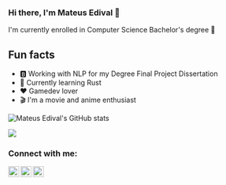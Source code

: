 ### Hi there, I'm Mateus Edival 👋

<!--
**mateusedival/mateusedival** is a ✨ _special_ ✨ repository because its `README.md` (this file) appears on your GitHub profile.

Here are some ideas to get you started:

- 🔭 I’m currently working on ...
- 🌱 I’m currently learning ...
- 👯 I’m looking to collaborate on ...
- 🤔 I’m looking for help with ...
- 💬 Ask me about ...
- 📫 How to reach me: ...
- 😄 Pronouns: ...
- ⚡ Fun fact: ...
-->

I'm currently enrolled in Computer Science Bachelor's degree 🐉

## Fun facts
- 🅱 Working with NLP for my Degree Final Project Dissertation
- 🦀 Currently learning Rust
- ❤ Gamedev lover
- 🎬 I'm a movie and anime enthusiast 


![Mateus Edival's GitHub stats](https://github-readme-stats.vercel.app/api?username=mateusedival&show_icons=true&theme=tokyonight)
<div align=left>
<img src="https://github-readme-stats.vercel.app/api/top-langs/?username=mateusedival&layout=compact&theme=tokyonight&hide=java,html,css" />
</div>


### Connect with me:
 
[<img align="left" alt="M | Facebook" width="22px" src="https://cdn.icon-icons.com/icons2/555/PNG/512/facebook_icon-icons.com_53612.png" />][facebook]
[<img align="left" alt="M | LinkedIn" width="22px" src="https://cdn.icon-icons.com/icons2/805/PNG/512/linkedin_icon-icons.com_65929.png" />][linkedin]
[<img align="left" alt="M | Instagram" width="22px" src="https://cdn.icon-icons.com/icons2/836/PNG/512/Instagram_icon-icons.com_66804.png" />][instagram]
</br>

[facebook]: https://facebook.com/mateus.edival/
[instagram]: https://instagram.com/mateusedi/
[linkedin]: https://www.linkedin.com/in/mateus-edival-6815b7186/
[anything]: http://pudim.com.br
